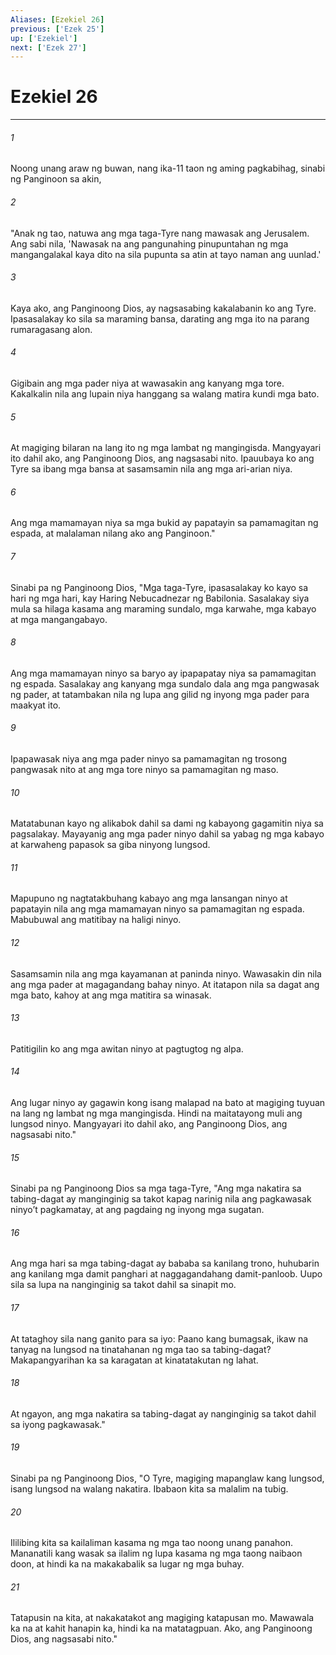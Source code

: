 ```yaml
---
Aliases: [Ezekiel 26]
previous: ['Ezek 25']
up: ['Ezekiel']
next: ['Ezek 27']
---
```

# Ezekiel 26

***

###### 1
Noong unang araw ng buwan, nang ika-11 taon ng aming pagkabihag, sinabi ng Panginoon sa akin, 

###### 2
"Anak ng tao, natuwa ang mga taga-Tyre nang mawasak ang Jerusalem. Ang sabi nila, 'Nawasak na ang pangunahing pinupuntahan ng mga mangangalakal kaya dito na sila pupunta sa atin at tayo naman ang uunlad.' 

###### 3
Kaya ako, ang Panginoong Dios, ay nagsasabing kakalabanin ko ang Tyre. Ipasasalakay ko sila sa maraming bansa, darating ang mga ito na parang rumaragasang alon. 

###### 4
Gigibain ang mga pader niya at wawasakin ang kanyang mga tore. Kakalkalin nila ang lupain niya hanggang sa walang matira kundi mga bato. 

###### 5
At magiging bilaran na lang ito ng mga lambat ng mangingisda. Mangyayari ito dahil ako, ang Panginoong Dios, ang nagsasabi nito. Ipauubaya ko ang Tyre sa ibang mga bansa at sasamsamin nila ang mga ari-arian niya. 

###### 6
Ang mga mamamayan niya sa mga bukid ay papatayin sa pamamagitan ng espada, at malalaman nilang ako ang Panginoon." 

###### 7
Sinabi pa ng Panginoong Dios, "Mga taga-Tyre, ipasasalakay ko kayo sa hari ng mga hari, kay Haring Nebucadnezar ng Babilonia. Sasalakay siya mula sa hilaga kasama ang maraming sundalo, mga karwahe, mga kabayo at mga mangangabayo. 

###### 8
Ang mga mamamayan ninyo sa baryo ay ipapapatay niya sa pamamagitan ng espada. Sasalakay ang kanyang mga sundalo dala ang mga pangwasak ng pader, at tatambakan nila ng lupa ang gilid ng inyong mga pader para maakyat ito. 

###### 9
Ipapawasak niya ang mga pader ninyo sa pamamagitan ng trosong pangwasak nito at ang mga tore ninyo sa pamamagitan ng maso. 

###### 10
Matatabunan kayo ng alikabok dahil sa dami ng kabayong gagamitin niya sa pagsalakay. Mayayanig ang mga pader ninyo dahil sa yabag ng mga kabayo at karwaheng papasok sa giba ninyong lungsod. 

###### 11
Mapupuno ng nagtatakbuhang kabayo ang mga lansangan ninyo at papatayin nila ang mga mamamayan ninyo sa pamamagitan ng espada. Mabubuwal ang matitibay na haligi ninyo. 

###### 12
Sasamsamin nila ang mga kayamanan at paninda ninyo. Wawasakin din nila ang mga pader at magagandang bahay ninyo. At itatapon nila sa dagat ang mga bato, kahoy at ang mga matitira sa winasak. 

###### 13
Patitigilin ko ang mga awitan ninyo at pagtugtog ng alpa. 

###### 14
Ang lugar ninyo ay gagawin kong isang malapad na bato at magiging tuyuan na lang ng lambat ng mga mangingisda. Hindi na maitatayong muli ang lungsod ninyo. Mangyayari ito dahil ako, ang Panginoong Dios, ang nagsasabi nito." 

###### 15
Sinabi pa ng Panginoong Dios sa mga taga-Tyre, "Ang mga nakatira sa tabing-dagat ay manginginig sa takot kapag narinig nila ang pagkawasak ninyoʼt pagkamatay, at ang pagdaing ng inyong mga sugatan. 

###### 16
Ang mga hari sa mga tabing-dagat ay bababa sa kanilang trono, huhubarin ang kanilang mga damit panghari at naggagandahang damit-panloob. Uupo sila sa lupa na nanginginig sa takot dahil sa sinapit mo. 

###### 17
At tataghoy sila nang ganito para sa iyo: Paano kang bumagsak, ikaw na tanyag na lungsod na tinatahanan ng mga tao sa tabing-dagat? Makapangyarihan ka sa karagatan at kinatatakutan ng lahat. 

###### 18
At ngayon, ang mga nakatira sa tabing-dagat ay nanginginig sa takot dahil sa iyong pagkawasak." 

###### 19
Sinabi pa ng Panginoong Dios, "O Tyre, magiging mapanglaw kang lungsod, isang lungsod na walang nakatira. Ibabaon kita sa malalim na tubig. 

###### 20
Ililibing kita sa kailaliman kasama ng mga tao noong unang panahon. Mananatili kang wasak sa ilalim ng lupa kasama ng mga taong naibaon doon, at hindi ka na makakabalik sa lugar ng mga buhay. 

###### 21
Tatapusin na kita, at nakakatakot ang magiging katapusan mo. Mawawala ka na at kahit hanapin ka, hindi ka na matatagpuan. Ako, ang Panginoong Dios, ang nagsasabi nito."
